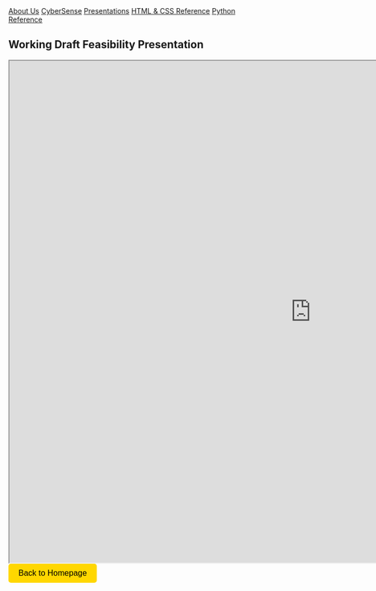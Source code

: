 <link rel="stylesheet" type="text/css" href="style.css">

<div class="navbar">
    <a href="README.md#about-us">About Us</a>
    <a href="README.md#cybersense">CyberSense</a>
    <a href="README.md#presentations">Presentations</a>
    <a href="README.md#html-css-reference">HTML & CSS Reference</a>
    <a href="README.md#python-reference">Python Reference</a>
</div>

## Working Draft Feasibility Presentation

<iframe src="https://docs.google.com/presentation/d/1qRXgA3l5oJzc8KfsVmmoknEkEK3Q4GqsrCglcP_bCY0/edit#slide=id.g2e51963c54e_2_0" width="1200" height="1000"></iframe>


<a href="https://KyleHubbs008.github.io/CS410_Diamond/" style="text-decoration: none;">
    <button style="
        display: inline-block;
        padding: 10px 20px;
        font-size: 16px;
        cursor: pointer;
        text-align: center;
        text-decoration: none;
        outline: none;
        color: #000;
        background-color: #FFD700;
        border: none;
        border-radius: 5px;
        transition: background-color 0.3s ease;">
        Back to Homepage
    </button>
</a>

<script>
    document.querySelector('a[href="https://KyleHubbs008.github.io/CS410_Diamond/"] button').addEventListener('mousedown', function() {
        this.style.backgroundColor = '#FFEC8B';
    });
    document.querySelector('a[href="https://KyleHubbs008.github.io/CS410_Diamond/"] button').addEventListener('mouseup', function() {
        this.style.backgroundColor = '#FFD700';
    });
</script>